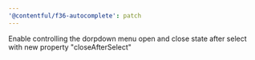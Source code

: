 ```yaml
---
'@contentful/f36-autocomplete': patch
---
```


Enable controlling the dorpdown menu open and close state after select with new property "closeAfterSelect"
